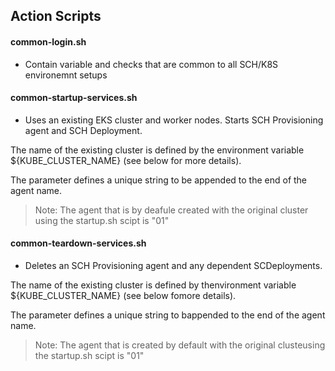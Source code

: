 


## Action Scripts

#### common-login.sh

  - Contain variable and checks that are common to all SCH/K8S environemnt setups   


#### common-startup-services.sh <suffix>
  - Uses an existing EKS cluster and worker nodes.  Starts SCH Provisioning agent and SCH Deployment.  

  The name of the existing cluster is defined by the environment variable ${KUBE_CLUSTER_NAME} (see below for more details).

  The <suffix> parameter defines a unique string to be appended to the end of the agent name.


   > Note: The agent that is by deafule created with the original cluster using the startup.sh scipt is "01"


#### common-teardown-services.sh <suffix>
  - Deletes an SCH Provisioning agent and any dependent SCDeployments.  

  The name of the existing cluster is defined by thenvironment variable ${KUBE_CLUSTER_NAME} (see below fomore details).

  The <suffix> parameter defines a unique string to bappended to the end of the agent name.


  > Note: The agent that is created by default with the original clusteusing the startup.sh scipt is "01"
